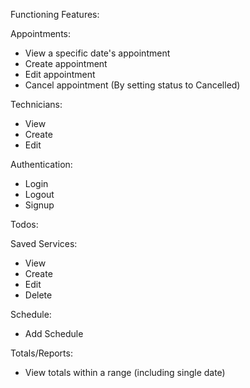 Functioning Features:

Appointments:
+ View a specific date's appointment
+ Create appointment
+ Edit appointment
+ Cancel appointment (By setting status to Cancelled)

Technicians:
+ View 
+ Create
+ Edit

Authentication:
+ Login
+ Logout
+ Signup

Todos:

Saved Services:
+ View
+ Create
+ Edit
+ Delete

Schedule:
+ Add Schedule 

Totals/Reports:
+ View totals within a range (including single date)

